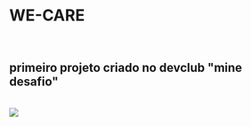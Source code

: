 <h1>WE-CARE</h1>
<br>
<h2>primeiro projeto criado no <a>devclub</a> "mine desafio"</h2>
<br>
<img src="![image](https://github.com/AllefRamos14/WE-CARE/assets/165585017/0276cb98-84cb-4e21-90af-4411765b3bc4)"/>
